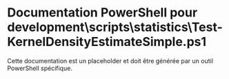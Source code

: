 # Documentation PowerShell pour development\scripts\statistics\Test-KernelDensityEstimateSimple.ps1

Cette documentation est un placeholder et doit être générée par un outil PowerShell spécifique.
